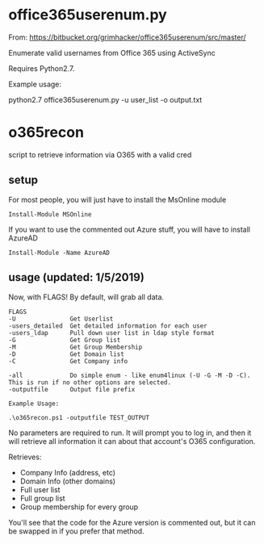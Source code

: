 

# office365userenum.py
From: https://bitbucket.org/grimhacker/office365userenum/src/master/  

Enumerate valid usernames from Office 365 using ActiveSync
  
Requires Python2.7.
  
Example usage:
  
python2.7 office365userenum.py -u user_list -o output.txt

  

# o365recon
script to retrieve information via O365 with a valid cred

## setup
For most people, you will just have to install the MsOnline module
```
Install-Module MSOnline
```

If you want to use the commented out Azure stuff, you will have to install AzureAD
```
Install-Module -Name AzureAD
```

## usage (updated: 1/5/2019)

Now, with FLAGS! By default, will grab all data.

```
FLAGS
-U               Get Userlist
-users_detailed  Get detailed information for each user
-users_ldap      Pull down user list in ldap style format
-G               Get Group list
-M               Get Group Membership
-D               Get Domain list
-C               Get Company info

-all             Do simple enum - like enum4linux (-U -G -M -D -C). This is run if no other options are selected.
-outputfile      Output file prefix
```

````
Example Usage:

.\o365recon.ps1 -outputfile TEST_OUTPUT
````
No parameters are required to run. It will prompt you to log in, and then it will retrieve all information it can about that account's O365 configuration.

Retrieves:
- Company Info (address, etc)
- Domain Info (other domains)
- Full user list
- Full group list
- Group membership for every group


You'll see that the code for the Azure version is commented out, but it can be swapped in if you prefer that method.
